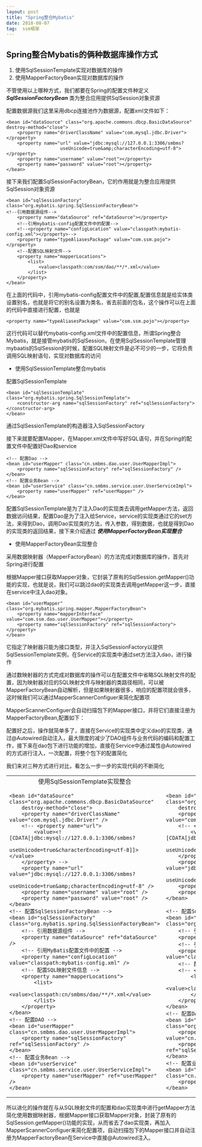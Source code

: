 ```yaml
---
layout: post                  
title: "Spring整合Mybatis"             
date: 2018-08-07               
tag:  ssm框架
---
```

## Spring整合Mybatis的俩种数据库操作方式

1. 使用SqlSessionTemplate实现对数据库的操作
2. 使用MapperFactoryBean实现对数据库的操作

不管使用以上哪种方式，我们都要在Spring的配置文件种定义 ***SqlSessionFactoryBean*** 类为整合应用提供SqlSession对象资源

配置数据源我们这里采用dbcp连接池作为数据源，配置xml文件如下：

    <bean id="dataSource" class="org.apache.commons.dbcp.BasicDataSource" destroy-method="close">
        <property name="driverClassName" value="com.mysql.jdbc.Driver"></property>
        <property name="url" value="jdbc:mysql://127.0.0.1:3306/smbms?
                        useUnicode=true&amp;characterEncoding=utf-8"></property>
        <property name="username" value="root"></property>
        <property name="password" value="root"></property>
    </bean>

接下来我们配置SqlSessionFactoryBean，它的作用就是为整合应用提供SqlSession对象资源

    <bean id="sqlSessionFactory" class="org.mybatis.spring.SqlSessionFactoryBean">
    <!--引用数据源组件-->
        <property name="dataSource" ref="dataSource"></property>
        <!--引用mybatis-config配置文件中的配置-->
        <!--<property name="configLocation" value="classpath:mybatis-config.xml"></property>-->
        <property name="typeAliasesPackage" value="com.ssm.pojo"></property>
        <!--配置SQL映射文件-->
        <property name="mapperLocations">
            <list>
                <value>classpath:com/ssm/dao/**/*.xml</value>
            </list>
        </property>
    </bean>

在上面的代码中，引用mybatis-config配置文件中的配置,配置信息就是给实体类设置别名，也就是将它的别名设置为类名，省去前面的包名，这个操作可以在上面的代码中直接进行配置，也就是

    <property name="typeAliasesPackage" value="com.ssm.pojo"></property>

这行代码可以替代mybatis-config.xml文件中的配置信息，所谓Spring整合Mybatis，就是接管mybatis的SqlSession，在使用SqlSessionTemplate管理mybaatis的SqlSession的时候，配置SQL映射文件是必不可少的一步，它将负责调用SQL映射语句，实现对数据库的访问

- 使用SqlSessionTemplate整合mybatis

配置SqlSessionTemplate

    <bean id="sqlSessionTemplate" class="org.mybatis.spring.SqlSessionTemplate">
        <constructor-arg name="sqlSessionFactory" ref="sqlSessionFactory"></constructor-arg>
    </bean>

通过SqlSessionTemplate的构造器注入SqlSessionFactory

接下来就要配置Mapper，在Mapper.xml文件中写好SQL语句，并在Spring的配置文件中配置好Dao和service

    <!-- 配置Dao -->
    <bean id="userMapper" class="cn.smbms.dao.user.UserMapperImpl">
        <property name="sqlSessionFactory" ref="sqlSessionFactory" />
    </bean>
    <!-- 配置业务Bean -->
    <bean id="userService" class="cn.smbms.service.user.UserServiceImpl">
        <property name="userMapper" ref="userMapper" />
    </bean>

配置SqlSessionTemplate是为了注入Dao的实现类去调用getMapper方法，返回数据访问结果，配置Dao是为了注入给Service，service的实现类通过它的set方法，来得到Dao，调用Dao实现类的方法，传入参数，得到数据，也就是得到Dao的实现类的返回结果，接下来介绍通过 ***使用MapperFactoryBean实现整合*** 

- 使用MapperFactoryBean实现整合

采用数据映射器（MapperFactoryBean）的方法完成对数据库的操作，首先对Spring进行配置

根据Mapper接口获取Mapper对象，它封装了原有的SqlSession.getMapper()功能的实现，也就是说，我们可以跳过dao的实现类去调用getMapper这一步，直接在service中注入dao对象。

    <bean id="userMapper" class="org.mybatis.spring.mapper.MapperFactoryBean">
        <property name="mapperInterface" value="com.ssm.dao.user.UserMapper"></property>
        <property name="sqlSessionFactory" ref="sqlSessionFactory"></property>
    </bean>

它指定了映射器只能为接口类型，并注入SqlSessionFactory以提供SqlSessionTemplate实例，在Service的实现类中通过set方法注入dao，进行操作

通过数映射器的方式完成对数据库的操作可以在配置文件中省略SQL映射文件的配置，因为映射器对应的SQL映射文件与映射器的类路径相同，可以被MapperFactoryBean自动解析，但是如果映射器很多，响应的配置项就会很多，这时候我们可以通过MapperScannerConfiguer来简化配置项

MapperScannerConfiguer会自动扫描包下的Mapper接口，并将它们直接注册为MapperFactoryBean,配置如下：

<bean class="org.mybatis.spring.mapper.MapperScannerConfigurer">
        <property name="basePackage" value="com.ssm.dao"></property>
    </bean>
    <context:component-scan base-package="com.ssm.service"></context:component-scan>

配置好之后，操作就简单多了，直接在Service的实现类中定义dao的实现类，通过@Autowired自动注入，最大限度的减少了DAO组件与业务代码的编码和配置工作，接下来在dao包下进行功能的增加，直接在Service中通过属性@Autowired的方式进行注入，一次配置，将整个包下的配置简化

我们来对三种方式进行对比，看怎么一步一步的实现代码的不断简化


<table>
<tr style="text-align:center">
<td>使用SqlSessionTemplate实现整合</td>
<td>使用MapperFactoryBean实现整合</td>
<td>配置MapperCongiguer简化</td>
</tr>
<td>

    <bean id="dataSource" class="org.apache.commons.dbcp.BasicDataSource"
        destroy-method="close">
        <property name="driverClassName" value="com.mysql.jdbc.Driver" />
        <!-- <property name="url">
            <value><![CDATA[jdbc:mysql://127.0.0.1:3306/smbms?
                    useUnicode=true&characterEncoding=utf-8]]></value>
        </property> -->
        <property name="url" value="jdbc:mysql://127.0.0.1:3306/smbms?
                        useUnicode=true&amp;characterEncoding=utf-8" />
        <property name="username" value="root" />
        <property name="password" value="root" />
    </bean>
    <!-- 配置SqlSessionFactoryBean -->
    <bean id="sqlSessionFactory" class="org.mybatis.spring.SqlSessionFactoryBean">
        <!-- 引用数据源组件 -->
        <property name="dataSource" ref="dataSource" />
        <!-- 引用MyBatis配置文件中的配置 -->
        <property name="configLocation" value="classpath:mybatis-config.xml" />
        <!-- 配置SQL映射文件信息 -->
        <property name="mapperLocations">
            <list>
                <value>classpath:cn/smbms/dao/**/*.xml</value>
            </list>
        </property>
    </bean>
    <!-- 配置DAO -->
    <bean id="userMapper" class="cn.smbms.dao.user.UserMapperImpl">
        <property name="sqlSessionFactory" ref="sqlSessionFactory" />
    </bean>
    <!-- 配置业务Bean -->
    <bean id="userService" class="cn.smbms.service.user.UserServiceImpl">
        <property name="userMapper" ref="userMapper" />
    </bean>
</td>
<td>

    <bean id="dataSource" class="org.apache.commons.dbcp.BasicDataSource"
        destroy-method="close">
        <property name="driverClassName" value="com.mysql.jdbc.Driver" />
        <!-- <property name="url">
            <value><![CDATA[jdbc:mysql://127.0.0.1:3306/smbms?
                    useUnicode=true&characterEncoding=utf-8]]></value>
        </property> -->
        <property name="url" value="jdbc:mysql://127.0.0.1:3306/smbms?
                        useUnicode=true&amp;characterEncoding=utf-8" />
        <property name="username" value="root" />
        <property name="password" value="root" />
    </bean>

    <!-- 配置SqlSessionFactoryBean -->
    <bean id="sqlSessionFactory" class="org.mybatis.spring.SqlSessionFactoryBean">
        <!-- 引用数据源组件 -->
        <property name="dataSource" ref="dataSource" />
        <!-- 引用MyBatis配置文件中的配置 -->
        <property name="configLocation" value="classpath:mybatis-config.xml" />
        <!-- 配置SQL映射文件信息 -->
        <!-- <property name="mapperLocations">
            <list>
                <value>classpath:cn/smbms/dao/**/*.xml</value>
            </list>
        </property> -->
    </bean>
    <!-- 配置DAO -->
    <bean id="userMapper" class="org.mybatis.spring.mapper.MapperFactoryBean">
        <property name="mapperInterface" value="cn.smbms.dao.user.UserMapper" />
        <property name="sqlSessionFactory" ref="sqlSessionFactory" />
    </bean>
    <!-- 配置业务Bean -->
    <bean id="userService" class="cn.smbms.service.user.UserServiceImpl">
        <property name="userMapper" ref="userMapper" />
    </bean>
</td>
<td>

    <bean id="dataSource" class="org.apache.commons.dbcp.BasicDataSource"
        destroy-method="close">
        <property name="driverClassName" value="com.mysql.jdbc.Driver" />
        <!-- <property name="url">
            <value><![CDATA[jdbc:mysql://127.0.0.1:3306/smbms?
                    useUnicode=true&characterEncoding=utf-8]]></value>
        </property> -->
        <property name="url" value="jdbc:mysql://127.0.0.1:3306/smbms?
                        useUnicode=true&amp;characterEncoding=utf-8" />
        <property name="username" value="root" />
        <property name="password" value="root" />
    </bean>

    <!-- 配置SqlSessionFactoryBean -->
    <bean id="sqlSessionFactory" class="org.mybatis.spring.SqlSessionFactoryBean">
        <!-- 引用数据源组件 -->
        <property name="dataSource" ref="dataSource" />
        <!-- 引用MyBatis配置文件中的配置 -->
        <property name="configLocation" value="classpath:mybatis-config.xml" />
    </bean>
    <!-- 配置DAO -->
    <bean class="org.mybatis.spring.mapper.MapperScannerConfigurer">
        <property name="basePackage" value="cn.smbms.dao" />
    </bean>
    <context:component-scan base-package="cn.smbms.service" />
</td>
<tr>
</table>

所以进化的操作就在与从SQL映射文件的配置和dao实现类中进行getMapper方法简化使用数据映射器，根据Mapper接口获取Mapper对象，封装了原有的SqlSession.getMapper()功能的实现，从而省去了dao实现类，再加入MapperScannerConfiguer来简化配置项，自动扫描包下的Mapper接口并自动注册为MapperFactoryBean在Service中直接@Autowired注入。



